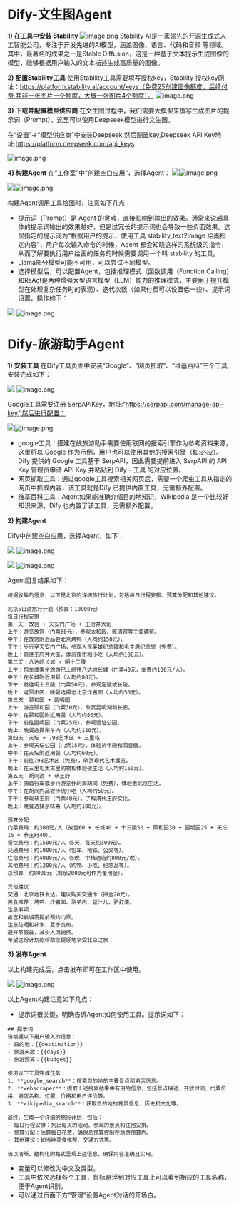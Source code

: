 # **Dify-文生图Agent**
**1) 在工具中安装 Stability**
![image.png](https://atlantis-picgo-core.oss-cn-beijing.aliyuncs.com/picgo/20251014033438-7dac14-20251014033436696.png)
Stability AI是一家领先的开源生成式人工智能公司，专注于开发先进的AI模型，涵盖图像、语言、代码和音频
等领域。其中，最著名的成果之一是Stable Diffusion，这是一种基于文本提示生成图像的模型，能够根据用户输入的文本描述生成高质量的图像。

**2) 配置Stability工具**
使用Stability工具需要填写授权key，Stability 授权key网址：https://platform.stability.ai/account/keys（免费25创建图像额度，后续付费,并非一张图片一个额度，大概一张图片4个额度）。
![image.png](https://atlantis-picgo-core.oss-cn-beijing.aliyuncs.com/picgo/20251014033257-8ec476-20251014033256467.png)

**3) 下载并配置模型供应商**
在文生图过程中，我们需要大模型来撰写生成图片的提示词（Prompt），这里可以使用Deepseek模型进行文生图。

在“设置”->“模型供应商”中安装Deepseek,然后配置key,Deepseek API Key地址:https://platform.deepseek.com/api_keys

![image.png](https://atlantis-picgo-core.oss-cn-beijing.aliyuncs.com/picgo/20251014032929-d16ef6-20251014032928267.png)

**4) 构建Agent**
在“工作室”中“创建空白应用”，选择Agent：
![](https://:0/)![image.png](https://atlantis-picgo-core.oss-cn-beijing.aliyuncs.com/picgo/20251014033734-bff6c4-20251014033732533.png)

![](https://:0/)![image.png](https://atlantis-picgo-core.oss-cn-beijing.aliyuncs.com/picgo/20251014034252-d384e1-20251014034250410.png)


构建Agent调用工具绘图时，注意如下几点：

- 提示词（Prompt）是 Agent 的灵魂，直接影响到输出的效果。通常来说越具体的提示词输出的效果越好，但是过冗长的提示词也会导致一些负面效果。这里指定的提示词为“根据用户的提示，使用工具 stability_text2image 绘画指定内容”，用户每次输入命令的时候，Agent 都会知晓这样的系统级的指令，从而了解要执行用户绘画的任务的时候需要调用一个叫 stability 的工具。
- Llama部分模型可能不可用，可以尝试不同模型。
- 选择模型后，可以配置Agent，包括推理模式（函数调用（Function Calling）和ReAct是两种增强大型语言模型（LLM）能力的推理模式，主要用于提升模型在处理复杂任务时的表现）、迭代次数（如果付费可以设置低一些）、提示词设置。操作如下：

![](https://:0/) ![image.png](https://fynotefile.oss-cn-zhangjiakou.aliyuncs.com/fynote/fyfile/20/1744289013047/3e9baf82308e42cca39ad1dd574a94e9.jpg)
# Dify-旅游助手Agent
**1) 安装工具**
在Dify工具页面中安装“Google”、“网页抓取”、“维基百科”三个工具,安装完成如下：

![](https://:0/) ![image.png](https://fynotefile.oss-cn-zhangjiakou.aliyuncs.com/fynote/fyfile/20/1744289013047/9c15d76e3b2d490bb4fb07439427ef35.jpg)

Google工具需要注册 SerpAPIKey，地址:“https://serpapi.com/manage-api-key”,然后进行配置：

![](https://:0/)![image.png](https://fynotefile.oss-cn-zhangjiakou.aliyuncs.com/fynote/fyfile/20/1744289013047/e2a71870782e4e52ba3a135b8270ed7f.jpg)

- google工具：搭建在线旅游助手需要使用联网的搜索引擎作为参考资料来源，这里将以 Google 作为示例，用户也可以使用其他的搜索引擎（如:必应）。Dify 提供的 Google 工具基于 SerpAPI，因此需要提前进入 SerpAPI 的 API Key 管理页申请 API Key 并粘贴到 Dify - 工具 的对应位置。
- 网页抓取工具：通过google工具搜索相关网页后，需要一个爬虫工具从指定的网页中抓取内容，该工具就是Dify 已提供内置工具，无需额外配置。
- 维基百科工具：Agent如果能准确介绍目的地知识，Wikipedia 是一个比较好知识来源，Dify 也内置了该工具，无需额外配置。

**2) 构建Agent**

Dify中创建空白应用，选择Agent，如下：

![](https://:0/) ![image.png](https://fynotefile.oss-cn-zhangjiakou.aliyuncs.com/fynote/fyfile/20/1744289013047/4a558b5a302146bdaa7be84752ad132e.jpg)

![](https://:0/) ![image.png](https://fynotefile.oss-cn-zhangjiakou.aliyuncs.com/fynote/fyfile/20/1744289013047/4dd964d4b34142ae9cb9efe97c27bbfd.jpg)

Agent回复结果如下：

```
根据收集的信息，以下是北京的详细旅行计划，包括每日行程安排、预算分配和其他建议。

北京5日游旅行计划（预算：10000元）
每日行程安排
第一天：故宫 + 天安门广场 + 王府井大街
上午：游览故宫（门票60元），参观太和殿、乾清宫等主要建筑。
中午：在故宫附近品尝北京烤鸭（人均约150元）。
下午：步行至天安门广场，参观人民英雄纪念碑和毛主席纪念堂（免费）。
晚上：前往王府井大街，体验夜市和小吃（人均约100元）。
第二天：八达岭长城 + 明十三陵
上午：包车或乘坐旅游巴士前往八达岭长城（门票40元，车费约100元/人）。
中午：在长城附近用餐（人均约80元）。
下午：前往明十三陵（门票50元），参观定陵或长陵。
晚上：返回市区，晚餐选择老北京炸酱面（人均约50元）。
第三天：颐和园 + 圆明园
上午：游览颐和园（门票30元），欣赏昆明湖和长廊。
中午：在颐和园附近用餐（人均约80元）。
下午：前往圆明园（门票25元），参观遗址公园。
晚上：晚餐选择涮羊肉（人均约120元）。
第四天：天坛 + 798艺术区 + 三里屯
上午：参观天坛公园（门票15元），体验祈年殿和回音壁。
中午：在天坛附近用餐（人均约60元）。
下午：前往798艺术区（免费），欣赏现代艺术展览。
晚上：在三里屯太古里购物和体验夜生活（人均约150元）。
第五天：胡同游 + 恭王府
上午：骑自行车或步行游览什刹海胡同（免费），体验老北京生活。
中午：在胡同内品尝传统小吃（人均约50元）。
下午：参观恭王府（门票40元），了解清代王府文化。
晚上：晚餐选择京味斋（人均约100元）。

预算分配
门票费用：约300元/人（故宫60 + 长城40 + 十三陵50 + 颐和园30 + 圆明园25 + 天坛15 + 恭王府40）。
餐饮费用：约1500元/人（5天，每天约300元）。
交通费用：约1000元/人（包车、地铁、公交等）。
住宿费用：约4000元/人（5晚，中档酒店约800元/晚）。
其他费用：约1200元/人（购物、小吃、纪念品等）。
总预算：约8000元（剩余2000元可作为备用金）。

其他建议
交通：北京地铁发达，建议购买交通卡（押金20元）。
美食推荐：烤鸭、炸酱面、涮羊肉、豆汁儿、驴打滚。
注意事项：
故宫和长城需提前预约门票。
注意防晒和补水，夏季炎热。
避开节假日，减少人流拥挤。
希望这份计划能帮助您更好地享受北京之旅！
```

**3) 发布Agent**

以上构建完成后，点击发布即可在工作区中使用。

![](https://:0/) ![image.png](https://fynotefile.oss-cn-zhangjiakou.aliyuncs.com/fynote/fyfile/20/1744289013047/c2245120245a47919eabd636b547ec84.jpg)

以上Agent构建注意如下几点：

- 提示词很关键，明确告诉Agent如何使用工具。提示词如下：

```
## 提示词
请根据以下用户输入的信息：
- 目的地：{{destination}}
- 旅游天数：{{days}}
- 旅游预算：{{budget}}

使用以下工具完成任务：
1. **google_search**：搜索目的地的主要景点和酒店信息。
2. **webscraper**：提取上述搜索结果中有用的信息，包括景点描述、开放时间、门票价格、酒店名称、位置、价格和用户评价等。
3. **wikipedia_search**：获取目的地的背景信息、历史和文化等。

最终，生成一个详细的旅行计划，包括：
- 每日行程安排：列出每天的活动、参观的景点和住宿安排。
- 预算分配：估算每日花费，确保总预算控制在旅游预算内。
- 其他建议：如当地美食推荐、交通方式等。

请以清晰、结构化的格式呈现上述信息，确保内容准确且实用。
```

- 变量可以修改为中文及类型。
- 工具中依次选择各个工具，鼠标悬浮到对应工具上可以看到相应的工具名称，便于Agent识别。
- 可以通过页面下方“管理”设置Agent对话的开场白。

